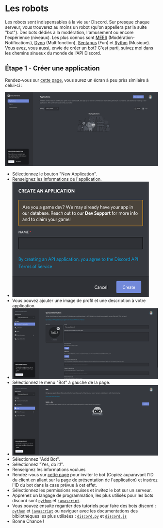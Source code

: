 # Les robots
Les robots sont indispensables à la vie sur Discord. Sur presque chaque serveur, vous trouverez au moins un robot (qu'on appellera par la suite "bot"). Des bots dédiés à la modération, l'amusement ou encore l'expérience (niveaux). Les plus connus sont [MEE6](https://mee6.xyz/) (Modération-Notifications), [Dyno](https://dyno.gg/) (Multifonction), [Septapus](http://septapus.com) (Fun) et [Rythm](https://rythm.fm/) (Musique). Vous avez, vous aussi, envie de créer un bot? C'est parti, suivez moi dans les chemins sinueux du monde de l'API Discord.
## Étape 1 - Créer une application
Rendez-vous sur [cette page](https://discord.com/developers/applications), vous aurez un écran à peu près similaire à celui-ci :

![developers portail](portail_dev.png)

- Sélectionnez le bouton "New Application".
- Renseignez les informations de l'application.
- <img src="app_creating.png" alt="Creating application">
- Vous pouvez ajouter une image de profil et une description à votre application.
- <img src="app_created.png" alt="Application created">
- Sélectionnez le menu "Bot" à gauche de la page.
- <img src="bot_creating.png" alt="Creating bot">
- Sélectionnez "Add Bot".
- Sélectionnez "Yes, do it!".
- Renseignez les informations voulues
- Rendez-vous sur [cette page](https://discordapi.com/permissions.html) pour inviter le bot (Copiez auparavant l'ID du client en allant sur la page de présentation de l'application) et insérez l'ID du bot dans la case prévue à cet effet.
- Sélectionnez les permissions requises et invitez le bot sur un serveur.
- Apprenez un langage de programmation, les plus utilisés pour les bots discord sont [`python`](https://www.youtube.com/playlist?list=PLMS9Cy4Enq5JmIZtKE5OHJCI3jZfpASbR) et [`javascript`](https://www.youtube.com/watch?v=PkZNo7MFNFg).
- Vous pouvez ensuite regarder des tutoriels pour faire des bots discord : [`python`](https://www.youtube.com/watch?v=SLd4d5EqbiM) et [`javascript`](https://www.youtube.com/watch?v=vpubCPHn5gY) ou naviguer avec les documentations des bibliothèques les plus utilisées : [`discord.py`](https://discordpy.readthedocs.io/en/stable/api.html) et [`discord.js`](https://discord.js.org/#/docs/main/stable/general/welcome)
- Bonne Chance !

